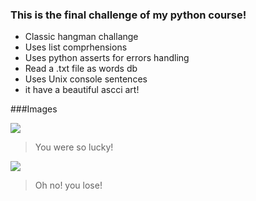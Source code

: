 ### This is the final challenge of my python course!

- Classic hangman challange
- Uses list comprhensions
- Uses python asserts for errors handling
- Read a .txt file as words db
- Uses Unix console sentences
- it have a beautiful ascci art!



###Images

![](https://i.imgur.com/MKC3NAs.png)


> You were so lucky!


![](https://i.imgur.com/QieXVqD.png)


> Oh no! you lose!